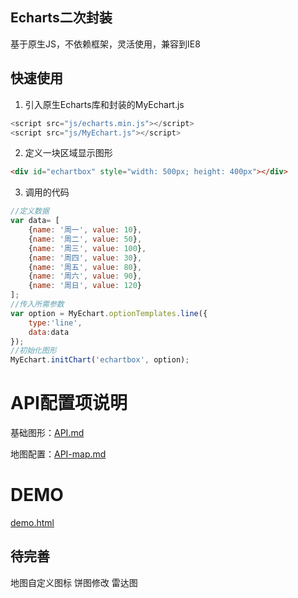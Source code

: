 ## Echarts二次封装

基于原生JS，不依赖框架，灵活使用，兼容到IE8

## 快速使用

1. 引入原生Echarts库和封装的MyEchart.js

```js
<script src="js/echarts.min.js"></script>
<script src="js/MyEchart.js"></script>
```

2. 定义一块区域显示图形

```html
<div id="echartbox" style="width: 500px; height: 400px"></div>
```

3. 调用的代码

```js
//定义数据
var data= [
    {name: '周一', value: 10},
    {name: '周二', value: 50},
    {name: '周三', value: 100},
    {name: '周四', value: 30},
    {name: '周五', value: 80},
    {name: '周六', value: 90},
    {name: '周日', value: 120}
];
//传入所需参数
var option = MyEchart.optionTemplates.line({
    type:'line',
    data:data
});
//初始化图形
MyEchart.initChart('echartbox', option);
```

# API配置项说明

基础图形：[API.md](API.md)

地图配置：[API-map.md](API-map.md)

# DEMO

[demo.html](demo.html)

## 待完善

地图自定义图标
饼图修改
雷达图

